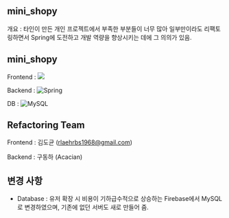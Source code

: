 ## mini_shopy
개요 : 타인이 만든 개인 프로젝트에서 부족한 부분들이 너무 많아 일부만이라도 리팩토링하면서
Spring에 도전하고 개발 역량을 향상시키는 데에 그 의의가 있음.

## mini_shopy
Frontend : ![](https://img.shields.io/badge/React-20232A?style=for-the-badge&logo=react&logoColor=61DAFB)

Backend : ![Spring](https://img.shields.io/badge/spring-%236DB33F.svg?style=for-the-badge&logo=spring&logoColor=white)

DB : ![MySQL](https://img.shields.io/badge/mysql-4479A1.svg?style=for-the-badge&logo=mysql&logoColor=white)

## Refactoring Team
Frontend : 김도균 (rlaehrbs1968@gmail.com)

Backend : 구동하 (Acacian)

## 변경 사항
- Database : 유저 확장 시 비용이 기하급수적으로 상승하는 Firebase에서 MySQL로 변경하였으며, 기존에 없던 서버도 새로 만들어 줌.

